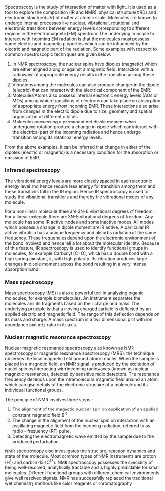 Spectroscopy is the study of interaction of matter with light. It is used as a tool to explore the composition (IR and NMR), physical structure(XRD) and electronic structure(UV) of matter at atomic scale. Molecules are known to undergo internal processes like nuclear, vibrational, rotational and electronic transitions between energy levels corresponding to different regions in the electromagnetic(EM) spectrum. The underlying principle to interact with incoming EM radiation is that the molecules must possess some electric and magnetic properties which can be influenced by the electric and magnetic part of the radiation. Some examples with respect to common spectroscopic techniques are given below.

1. In NMR spectroscopy, the nuclear spins have dipoles (magnetic) which are either aligned along or against a magnetic field. Interaction with a radiowave of appropriate energy results in the transition among these dipoles.
2. Vibrations among the molecules can also produce changes in the dipole (electric) that can interact with the electrical component of the EMR.
3. Molecules/Atoms also possess internal electronic energy levels (AOs or MOs) among which transitions of electrons can take place on absorption of appropriate energy from incoming EMR. These interactions also arise from changes in the electric dipole due to size, geometry and spatial organization of different orbitals.
4. Molecules possessing a permanent net dipole moment when undergoing rotation produce a change in dipole which can interact with the electrical part of the incoming radiation and hence undergo transition among its rotational energy levels.

From the above examples, it can be inferred that change in either of the dipoles (electric or magnetic) is a necessary condition for the absorption or emission of EMR.

### Infrared spectroscopy

The vibrational energy levels are more closely spaced in each electronic energy level and hence require less energy for transition among them and these transitions fall in the IR region. Hence IR spectroscopy is used to study the vibrational transitions and thereby the vibrational modes of any molecule.

For a non-linear molecule there are 3N-6 vibrational degrees of freedom. For a linear molecule there are 3N-5 vibrational degrees of freedom. Any molecule has some IR active modes and some inactive modes. All modes which possess a change in dipole moment are IR active. A particular IR active vibration has a unique frequency and absorbs radiation of the same frequency. These frequencies depend upon the electronic environment of the bond involved and hence tell a lot about the molecular identity. Because of this feature, IR spectroscopy is used to identify functional groups in molecules, for example Carbonyl (C=O), which has a double bond with a high spring constant, k, with high polarity. Its vibration produces large changes in dipole moment across the bond resulting in a very intense absorption band.

### Mass spectroscopy

Mass spectroscopy (MS) is also a powerful tool in analyzing organic molecules, for example biomolecules. An instrument separates the molecules and its fragments based on their charge and mass. The underlying principle is that a moving charged particle is deflected by an applied electric and magnetic field. The range of this deflection depends on its mass and charge. A mass spectrum is a two dimensional plot with ion abundance and m/z ratio in its axis.

### Nuclear magnetic resonance spectroscopy

Nuclear magnetic resonance spectroscopy also known as NMR spectroscopy or magnetic resonance spectroscopy (MRS). the technique observes the local magnetic field around atomic nuclei. When the sample is placed in a magnetic field, an NMR signal is produced by the excitation of nuclei spin by interacting with incoming radiowaves (known as nuclear magnetic resonance), detected by sensitive radio detectors. The resonance frequency depends upon the intramolecular magnetic field around an atom which can give details of the electronic structure of a molecule and its individual functional groups.

The principle of NMR involves three steps :

1. The alignment of the magnetic nuclear spin on application of an applied constant magnetic field B<sup>,0</sup>.
2. The change in the alignment of the nuclear spin on interaction with an oscillating magnetic field from the incoming radiation, referred to as radio - frequency (RF) pulse.
3. Detecting the electromagnetic wave emitted by the sample due to the produced perturbation.

NMR spectroscopy also investigates the structure, reaction dynamics and state of the molecule. Most common types of NMR instruments are proton (H<sup>1</sup>) and carbon-13 (C<sup>13</sup>). NMR spectroscopy possesses the speciality of being well-resolved, analytically tractable and is highly predictable for small molecules. Different functional groups with different chemical environments give well resolved signals. NMR has successfully replaced the traditional wet chemistry methods like color reagents or chromatography.
